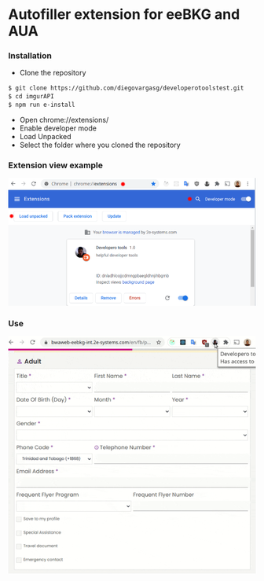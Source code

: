 # Autofiller extension for eeBKG and AUA


### Installation

- Clone the repository

```sh
$ git clone https://github.com/diegovargasg/developerotoolstest.git
$ cd imgurAPI
$ npm run e-install
```

- Open chrome://extensions/
- Enable developer mode
- Load Unpacked
- Select the folder where you cloned the repository


### Extension view example

![Alt text](extensions.png?raw=true "Extensions")

### Use

![Alt text](use.gif?raw=true "Extensions")